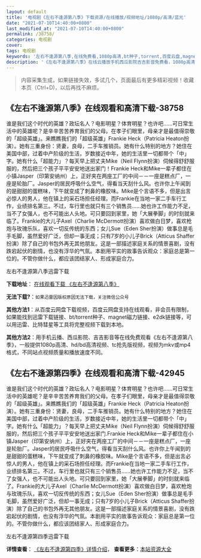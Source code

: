```yaml
---
layout: default
title: '电视剧《左右不逢源第八季》下载资源/在线播放/视频地址/1080p/高清/蓝光'
date: "2021-07-10T14:40:00+0800"
last_modified_at: "2021-07-10T14:40:00+0800"
permalink: /38758/
categories: 电视剧
cover:
tags: 电视剧
keywords: '左右不逢源第八季,在线免费看,1080p高清,bt种子,torrent,百度云盘,magnet,磁力链,迅雷下载资源'
description: '《左右不逢源第八季》在线云播放手机西瓜影院吉吉影音免费看，1080p高清bd/hd未删减完整版和tc抢先枪版，mkv/mp4格式，附带bt/torrent种子、magnet/磁力链、百度云盘、网盘资源迅雷下载链接'
---
```


>内容采集生成，如果链接失效，多试几个，页面最后有更多精彩视频！收藏本页（Ctrl+D)，以后再找不麻烦。


## 《左右不逢源第八季》在线观看和高清下载-38758

谁是我们这个时代的英雄？政坛名人？电影明星？体育明星？也许吧……可日常生活中的英雄呢？是辛辛苦苦养育我们的父母。在孝子们眼里，母亲才是最值得崇敬的「超级英雄」。来瞧瞧我们的「超级英雄」Frankie Heck（Patricia Heaton扮演）。她有三重身份：贤妻，良母，二手车推销员。她有什么特别的地方？她住在美国中部，过着中产阶级的生活，岁数接近中年，她的生活里一切都带个「中」字。她有什么「超能力」？每天早上把丈夫Mike（Neil Flynn扮演）伺候得舒舒服服的，然后把三个孩子平平安安地送出家门！Frankie Heck和Mike一辈子都住在小镇Jasper（印第安纳州）上，正好夹在两座工厂的中间－－一座是糕点厂，一座是轮胎厂。Jasper的居民呼吸什么空气，得看当天刮什么风。也许你上午闻到的是甜甜的蛋糕味，下午就变成了刺鼻的橡胶味。Mike是个言语不多，但是出言必惊人的男人，他在镇上的采石场担任经理。而Frankie在当地一家二手车行工作，业绩排名第三。不过，车行里也就只有三个销售员……她也许工作能力不足，当不了女强人，也不可能出人头地。可只要回到家里，她「大展拳脚」的时刻就来临了。Frankie的大儿子Axel（Charlie McDermott扮演）喜欢做白日梦，喜欢枪炮与玫瑰乐队，喜欢一切反传统的东西；女儿Sue（Eden Sher扮演）做事总是毛手毛脚，虽然爱好广泛，但却一事无成；只有7岁的小儿子Brick（Atticus Shaffer扮演）除了自己的书包外再无其他朋友。这是一部描述家庭关系的情景喜剧，没有跌宕起伏的剧情，也没有浮华的气氛。本剧用平实的故事告诉观众：家庭总是第一位的。不管你做什么，都应该团结家人、形成家庭合力。


左右不逢源第八季迅雷下载

**下载地址**： [在线观看下载 《左右不逢源第八季》](https://www.993dy.com//vod-detail-id-10288.html) 


**无法下载?**：`如果迅雷因版权原因无法下载，关注微信公众号 `

**其他方法1**：从百度云网盘下载视频，百度云网盘支持在线观看，非会员有限制，如果能找到迅雷下载链接、bt/torrent种子、magnet磁力链接、e2dk链接等，可以用迅雷、比特彗星等工具将完整视频下载到本地。

**其他方法2**：用手机云播、西瓜影院、吉吉影音等在线免费观看《左右不逢源第八季》，一般提供1080p高清、hd/bd高清视频、tc抢先版视频，视频为mkv或mp4格式，不同站点视频质量和播放速度不同。


## 《左右不逢源第四季》在线观看和高清下载-42945

谁是我们这个时代的英雄？政坛名人？电影明星？体育明星？也许吧……可日常生活中的英雄呢？是辛辛苦苦养育我们的父母。在孝子们眼里，母亲才是最值得崇敬的「超级英雄」。来瞧瞧我们的「超级英雄」Frankie Heck（Patricia Heaton扮演）。她有三重身份：贤妻，良母，二手车推销员。她有什么特别的地方？她住在美国中部，过着中产阶级的生活，岁数接近中年，她的生活里一切都带个「中」字。她有什么「超能力」？每天早上把丈夫Mike（Neil Flynn扮演）伺候得舒舒服服的，然后把三个孩子平平安安地送出家门.Frankie Heck和Mike一辈子都住在小镇Jasper（印第安纳州）上，正好夹在两座工厂的中间－－一座是糕点厂，一座是轮胎厂。Jasper的居民呼吸什么空气，得看当天刮什么风。也许你上午闻到的是甜甜的蛋糕味，下午就变成了刺鼻的橡胶味。Mike是个言语不多，但是出言必惊人的男人，他在镇上的采石场担任经理。而Frankie在当地一家二手车行工作，业绩排名第三。不过，车行里也就只有三个销售员……她也许工作能力不足，当不了女强人，也不可能出人头地。可只要回到家里，她「大展拳脚」的时刻就来临了。Frankie的大儿子Axel（Charlie McDermott扮演）喜欢做白日梦，喜欢枪炮与玫瑰乐队，喜欢一切反传统的东西；女儿Sue（Eden Sher扮演）做事总是毛手毛脚，虽然爱好广泛，但却一事无成；只有7岁的小儿子Brick（Atticus Shaffer扮演）除了自己的书包外再无其他朋友。这是一部描述家庭关系的情景喜剧，没有跌宕起伏的剧情，也没有浮华的气氛。本剧用平实的故事告诉观众：家庭总是第一位的。不管你做什么，都应该团结家人、形成家庭合力。


左右不逢源第四季迅雷下载

**详情查看**： [《左右不逢源第四季》详情介绍](/movie/42945/)， **查看更多**：[本站资源大全](/movie/t/all/)

